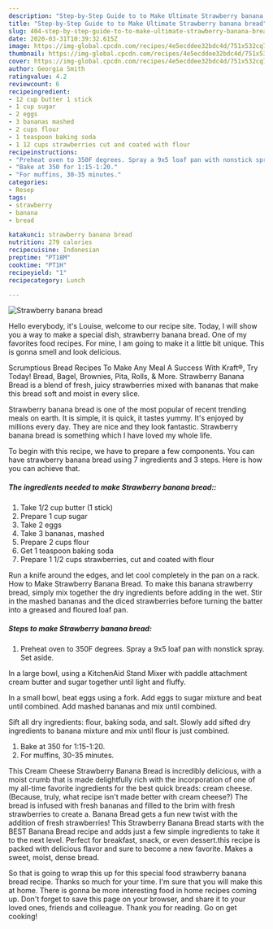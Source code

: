 ```yaml
---
description: "Step-by-Step Guide to to Make Ultimate Strawberry banana bread"
title: "Step-by-Step Guide to to Make Ultimate Strawberry banana bread"
slug: 404-step-by-step-guide-to-to-make-ultimate-strawberry-banana-bread
date: 2020-03-31T10:39:32.615Z
image: https://img-global.cpcdn.com/recipes/4e5ecddee32bdc4d/751x532cq70/strawberry-banana-bread-recipe-main-photo.jpg
thumbnail: https://img-global.cpcdn.com/recipes/4e5ecddee32bdc4d/751x532cq70/strawberry-banana-bread-recipe-main-photo.jpg
cover: https://img-global.cpcdn.com/recipes/4e5ecddee32bdc4d/751x532cq70/strawberry-banana-bread-recipe-main-photo.jpg
author: Georgia Smith
ratingvalue: 4.2
reviewcount: 6
recipeingredient:
- 12 cup butter 1 stick
- 1 cup sugar
- 2 eggs
- 3 bananas mashed
- 2 cups flour
- 1 teaspoon baking soda
- 1 12 cups strawberries cut and coated with flour
recipeinstructions:
- "Preheat oven to 350F degrees. Spray a 9x5 loaf pan with nonstick spray. Set aside.  In a large bowl, using a KitchenAid Stand Mixer with paddle attachment cream butter and sugar together until light and fluffy.  In a small bowl, beat eggs using a fork. Add eggs to sugar mixture and beat until combined. Add mashed bananas and mix until combined.  Sift all dry ingredients: flour, baking soda, and salt. Slowly add sifted dry ingredients to banana mixture and mix until flour is just combined."
- "Bake at 350 for 1:15-1:20."
- "For muffins, 30-35 minutes."
categories:
- Resep
tags:
- strawberry
- banana
- bread

katakunci: strawberry banana bread
nutrition: 279 calories
recipecuisine: Indonesian
preptime: "PT18M"
cooktime: "PT1H"
recipeyield: "1"
recipecategory: Lunch

---
```



![Strawberry banana bread](https://img-global.cpcdn.com/recipes/4e5ecddee32bdc4d/751x532cq70/strawberry-banana-bread-recipe-main-photo.jpg)

Hello everybody, it's Louise, welcome to our recipe site. Today, I will show you a way to make a special dish, strawberry banana bread. One of my favorites food recipes. For mine, I am going to make it a little bit unique. This is gonna smell and look delicious.

Scrumptious Bread Recipes To Make Any Meal A Success With Kraft®, Try Today! Bread, Bagel, Brownies, Pita, Rolls, &amp; More. Strawberry Banana Bread is a blend of fresh, juicy strawberries mixed with bananas that make this bread soft and moist in every slice.

Strawberry banana bread is one of the most popular of recent trending meals on earth. It is simple, it is quick, it tastes yummy. It's enjoyed by millions every day. They are nice and they look fantastic. Strawberry banana bread is something which I have loved my whole life.


To begin with this recipe, we have to prepare a few components. You can have strawberry banana bread using 7 ingredients and 3 steps. Here is how you can achieve that.

##### The ingredients needed to make Strawberry banana bread::

1. Take 1/2 cup butter (1 stick)
1. Prepare 1 cup sugar
1. Take 2 eggs
1. Take 3 bananas, mashed
1. Prepare 2 cups flour
1. Get 1 teaspoon baking soda
1. Prepare 1 1/2 cups strawberries, cut and coated with flour


Run a knife around the edges, and let cool completely in the pan on a rack. How to Make Strawberry Banana Bread. To make this banana strawberry bread, simply mix together the dry ingredients before adding in the wet. Stir in the mashed bananas and the diced strawberries before turning the batter into a greased and floured loaf pan. 

##### Steps to make Strawberry banana bread:

1. Preheat oven to 350F degrees. Spray a 9x5 loaf pan with nonstick spray. Set aside.

In a large bowl, using a KitchenAid Stand Mixer with paddle attachment cream butter and sugar together until light and fluffy.

In a small bowl, beat eggs using a fork. Add eggs to sugar mixture and beat until combined. Add mashed bananas and mix until combined.

Sift all dry ingredients: flour, baking soda, and salt. Slowly add sifted dry ingredients to banana mixture and mix until flour is just combined.
1. Bake at 350 for 1:15-1:20.
1. For muffins, 30-35 minutes.


This Cream Cheese Strawberry Banana Bread is incredibly delicious, with a moist crumb that is made delightfully rich with the incorporation of one of my all-time favorite ingredients for the best quick breads: cream cheese. (Because, truly, what recipe isn&#39;t made better with cream cheese?) The bread is infused with fresh bananas and filled to the brim with fresh strawberries to create a. Banana Bread gets a fun new twist with the addition of fresh strawberries! This Strawberry Banana Bread starts with the BEST Banana Bread recipe and adds just a few simple ingredients to take it to the next level. Perfect for breakfast, snack, or even dessert.this recipe is packed with delicious flavor and sure to become a new favorite. Makes a sweet, moist, dense bread. 

So that is going to wrap this up for this special food strawberry banana bread recipe. Thanks so much for your time. I'm sure that you will make this at home. There is gonna be more interesting food in home recipes coming up. Don't forget to save this page on your browser, and share it to your loved ones, friends and colleague. Thank you for reading. Go on get cooking!

